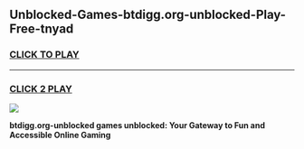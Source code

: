 
## Unblocked-Games-btdigg.org-unblocked-Play-Free-tnyad
<h3>
<a href="https://premium76.site?title=btdigg.org-unblocked&ref=18A1">CLICK TO PLAY</a></h3>
<hr>

<h3>
<a href="https://premium76.site?title=btdigg.org-unblocked&ref=18A1">CLICK 2 PLAY</a>
  
</h3>

<a href="https://premium76.site?title=btdigg.org-unblocked&ref=18A1"><img src="https://clearcache.store/games.png"></a>


**btdigg.org-unblocked games unblocked: Your Gateway to Fun and Accessible Online Gaming**
